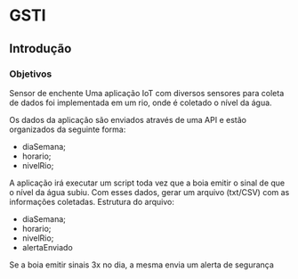# GSTI

## Introdução

### Objetivos

Sensor de enchente
Uma aplicação IoT com diversos sensores para coleta de dados foi implementada em um rio, onde é coletado o nível da água.

Os dados da aplicação são enviados através de uma API e estão organizados da seguinte forma:
  - diaSemana;
  - horario;
  - nivelRio;

A aplicação irá executar um script toda vez que a boia emitir o sinal de que o nível da água subiu.
Com esses dados, gerar um arquivo (txt/CSV) com as informações coletadas.
Estrutura do arquivo:
  - diaSemana;
  - horario;
  - nivelRio;
  - alertaEnviado

Se a boia emitir sinais 3x no dia, a mesma envia um alerta de segurança 
